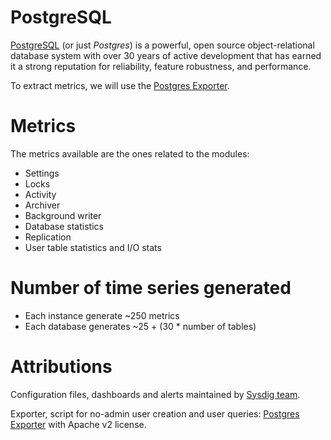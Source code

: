 # PostgreSQL
[PostgreSQL](https://www.postgresql.org/) (or just _Postgres_) is a powerful, open source object-relational database system with over 30 years
of active development that has earned it a strong reputation for reliability, feature robustness, and performance.

To extract metrics, we will use the [Postgres Exporter](https://github.com/wrouesnel/postgres_exporter).

# Metrics
The metrics available are the ones related to the modules:
* Settings
* Locks
* Activity
* Archiver
* Background writer
* Database statistics
* Replication
* User table statistics and I/O stats

# Number of time series generated
* Each instance generate ~250 metrics
* Each database generates ~25 + (30 * number of tables)

# Attributions
Configuration files, dashboards and alerts maintained by [Sysdig team](https://sysdig.com/).

Exporter, script for no-admin user creation and user queries: [Postgres Exporter](https://github.com/wrouesnel/postgres_exporter) with Apache v2 license. 
